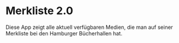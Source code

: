 # Merkliste 2.0

Diese App zeigt alle aktuell verfügbaren Medien, die man auf seiner Merkliste bei den Hamburger Bücherhallen hat.
